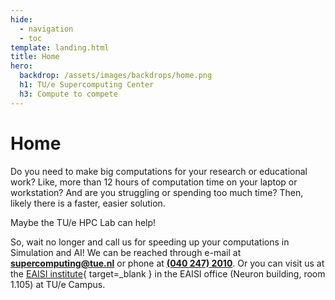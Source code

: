 ```yaml
---
hide:
  - navigation
  - toc
template: landing.html
title: Home
hero:
  backdrop: /assets/images/backdrops/home.png
  h1: TU/e Supercomputing Center
  h3: Compute to compete
---
```


# Home

Do you need to make big computations for your research or educational work? Like, more than 12 hours of computation time
on your laptop or workstation? And are you struggling or spending too much time? Then, likely there is a faster, easier
solution.

Maybe the TU/e HPC Lab can help!

So, wait no longer and call us for speeding up your computations in Simulation and AI! We can be reached through e-mail
at **[supercomputing@tue.nl](mailto:supercomputing@tue.nl)** or phone at **[(040 247) 2010](tel:+31402472010)**. Or you
can visit us at
the [EAISI institute](https://www.tue.nl/en/research/institutes/eindhoven-artificial-intelligence-systems-institute){ target=_blank } in the EAISI office (Neuron building, room 1.105) at TU/e Campus.
